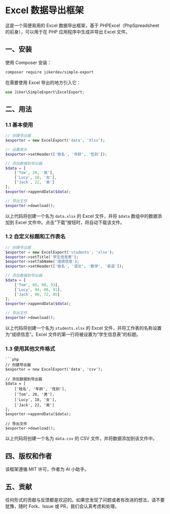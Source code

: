 # Excel 数据导出框架

这是一个简便易用的 Excel 数据导出框架，基于 PHPExcel（PhpSpreadsheet 的前身），可以用于在 PHP 应用程序中生成并导出 Excel 文件。

## 一、安装

使用 Composer 安装：

```bash
composer require jikerdev/simple-export
```

在需要使用 Excel 导出的地方引入它：

```php
use Jiker\SimpleExport\ExcelExport;
```

## 二、用法

### 1.1 基本使用

```php
// 创建导出器
$exporter = new ExcelExport('data', 'Xlsx');

// 设置表头
$exporter->setHeader(['姓名', '年龄', '性别']);

// 添加数据到导出器
$data = [
    ['Tom', 20, '男'],
    ['Lucy', 18, '女'],
    ['Jack', 22, '男']
];
$exporter->appendData($data);

// 导出文件
$exporter->download();
```

以上代码将创建一个名为 `data.xlsx` 的 Excel 文件，并将 `$data` 数组中的数据添加到 Excel 文件中。点击“下载”按钮时，将自动下载该文件。

### 1.2 自定义标题和工作表名

```php
// 创建导出器
$exporter = new ExcelExport('students', 'xlsx');
$exporter->setTitle('学生信息表');
$exporter->setTabName('成绩信息');
$exporter->setHeader(['姓名', '语文', '数学', '英语']);

// 添加数据到导出器
$data = [
    ['Tom', 85, 90, 93],
    ['Lucy', 94, 88, 91],
    ['Jack', 80, 72, 85]
];
$exporter->appendData($data);

// 导出文件
$exporter->download();
```

以上代码将创建一个名为 `students.xlsx` 的 Excel 文件，并将工作表的名称设置为“成绩信息”。Excel 文件的第一行将被设置为“学生信息表”的标题。

### 1.3 使用其他文件格式

```
```php
// 创建导出器
$exporter = new ExcelExport('data', 'csv');

// 添加数据到导出器
$data = [
    ['姓名', '年龄', '性别'],
    ['Tom', 20, '男'],
    ['Lucy', 18, '女'],
    ['Jack', 22, '男']
];
$exporter->appendData($data);

// 导出文件
$exporter->download();
```

以上代码将创建一个名为 `data.csv` 的 CSV 文件，并将数据添加到该文件中。

## 四、版权和作者

该框架遵循 MIT 许可，作者为 AI 小助手。

## 五、贡献

任何形式的贡献与反馈都是欢迎的。如果您发现了问题或者有改进的想法，请不要犹豫，随时 Fork、Issue 或 PR，我们会认真考虑和处理。

